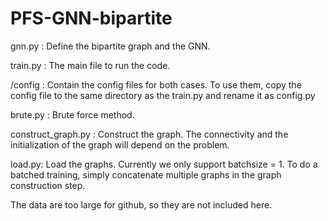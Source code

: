 # PFS-GNN-bipartite

gnn.py : Define the bipartite graph and the GNN.

train.py : The main file to run the code.

/config : Contain the config files for both cases. To use them, copy the config file to the same directory as the train.py and rename it as config.py

brute.py : Brute force method.

construct_graph.py : Construct the graph. The connectivity and the initialization of the graph will depend on the problem.

load.py: Load the graphs. Currently we only support batchsize = 1. To do a batched training, simply concatenate multiple graphs in the graph construction step.

The data are too large for github, so they are not included here.
